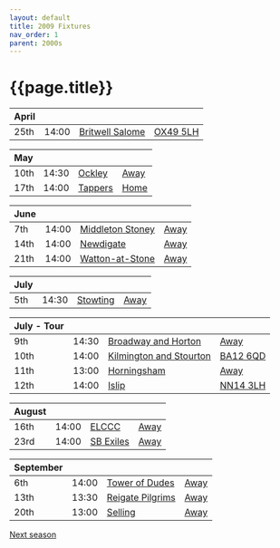 ```yaml
---
layout: default
title: 2009 Fixtures
nav_order: 1
parent: 2000s
---
```


# {{page.title}}

| April |  |  |  |
|:---|:---|:---|:---|
| 25th | 14:00 | [Britwell Salome](britwell-salome) | [OX49 5LH](https://goo.gl/maps/CGgpPNyQhotADDFs9) |

| May |  |  |  |
|:---|:---|:---|:---|
| 10th | 14:30 | [Ockley](ockley) | [Away](https://goo.gl/maps/vmhvFhbrVZGrsXAAA) |
| 17th | 14:00 | [Tappers](tappers) | [Home](https://goo.gl/maps/w2skeCXwzZTEh7e26) |

| June |  |  |  |
|:---|:---|:---|:---|
| 7th | 14:00 | [Middleton Stoney](middleton-stoney) | [Away](https://goo.gl/maps/NKG1fHyPgmci55aGA) |
| 14th | 14:00 | [Newdigate](newdigate) | [Away](https://goo.gl/maps/kQnkUfc3MdtqLyvd8) |
| 21th | 14:00 | [Watton-at-Stone](watton-at-stone) | [Away](https://goo.gl/maps/JPBQawMsjLgYtVHk9) |

| July |  |  |  |
|:---|:---|:---|:---|
| 5th | 14:30 | [Stowting](stowting) | [Away](https://goo.gl/maps/A5HTfBKbD44fwSDq7) |

| July - Tour |  |  |  |
|:---|:---|:---|:---|
| 9th | 14:30 | [Broadway and Horton](broadway-and-horton) | [Away](https://goo.gl/maps/orv3RETHUX95dBWv7) |
| 10th | 14:00 | [Kilmington and Stourton](kilmington-and-stourton) | [BA12 6QD](https://goo.gl/maps/6q53XChZh9A2) |
| 11th | 13:00 | [Horningsham](horningsham) | [Away](https://goo.gl/maps/SNpXcsajYDXfjmff7) |
| 12th | 14:00 | [Islip](islip) | [NN14 3LH](https://goo.gl/maps/ceJApjnpXCpYJQC97) |

| August |  |  |  |
|:---|:---|:---|:---|
| 16th | 14:00 | [ELCCC](elccc) | [Away]() |
| 23rd | 14:00 | [SB Exiles](sb-exiles) | [Away]() |

| September |  |  |  |
|:---|:---|:---|:---|
| 6th | 14:00 | [Tower of Dudes](tower-of-dudes) | [Away](https://goo.gl/maps/UnwyEb5nVKuf4sHe8) |
| 13th | 13:30 | [Reigate Pilgrims](reigate-pilgrims) | [Away](https://goo.gl/maps/z54KDhWLtQreY6xy9) |
| 20th | 13:00 | [Selling](selling) | [Away](https://goo.gl/maps/pV2tb26PncWLNiBm9) |

[Next season](../2010)